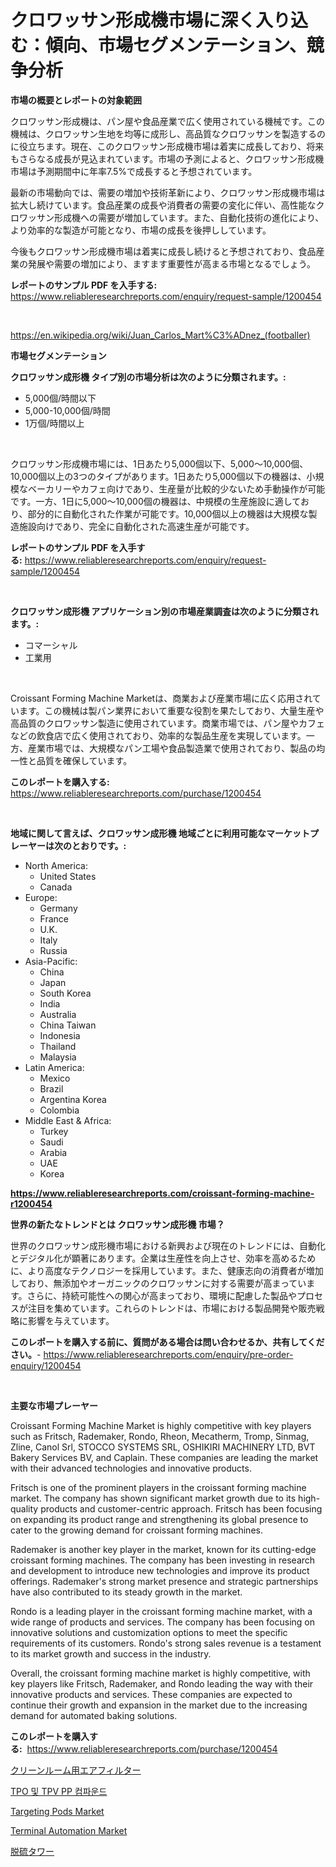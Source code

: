 <p><h1>クロワッサン形成機市場に深く入り込む：傾向、市場セグメンテーション、競争分析</h1></p><p><strong>市場の概要とレポートの対象範囲</strong></p>
<p><p>クロワッサン形成機は、パン屋や食品産業で広く使用されている機械です。この機械は、クロワッサン生地を均等に成形し、高品質なクロワッサンを製造するのに役立ちます。現在、このクロワッサン形成機市場は着実に成長しており、将来もさらなる成長が見込まれています。市場の予測によると、クロワッサン形成機市場は予測期間中に年率7.5%で成長すると予想されています。</p><p>最新の市場動向では、需要の増加や技術革新により、クロワッサン形成機市場は拡大し続けています。食品産業の成長や消費者の需要の変化に伴い、高性能なクロワッサン形成機への需要が増加しています。また、自動化技術の進化により、より効率的な製造が可能となり、市場の成長を後押ししています。</p><p>今後もクロワッサン形成機市場は着実に成長し続けると予想されており、食品産業の発展や需要の増加により、ますます重要性が高まる市場となるでしょう。</p></p>
<p><strong>レポートのサンプル PDF を入手する:</strong> <a href="https://www.reliableresearchreports.com/enquiry/request-sample/1200454">https://www.reliableresearchreports.com/enquiry/request-sample/1200454</a></p>
<p>&nbsp;</p>
<p><a href="https://en.wikipedia.org/wiki/Juan_Carlos_Mart%C3%ADnez_(footballer)">https://en.wikipedia.org/wiki/Juan_Carlos_Mart%C3%ADnez_(footballer)</a></p>
<p><strong>市場セグメンテーション</strong></p>
<p><strong>クロワッサン成形機 タイプ別の市場分析は次のように分類されます。:</strong></p>
<p><ul><li>5,000個/時間以下</li><li>5,000-10,000個/時間</li><li>1万個/時間以上</li></ul></p>
<p>&nbsp;</p>
<p><p>クロワッサン形成機市場には、1日あたり5,000個以下、5,000〜10,000個、10,000個以上の3つのタイプがあります。1日あたり5,000個以下の機器は、小規模なベーカリーやカフェ向けであり、生産量が比較的少ないため手動操作が可能です。一方、1日に5,000〜10,000個の機器は、中規模の生産施設に適しており、部分的に自動化された作業が可能です。10,000個以上の機器は大規模な製造施設向けであり、完全に自動化された高速生産が可能です。</p></p>
<p><strong>レポートのサンプル PDF を入手する:</strong>&nbsp;<a href="https://www.reliableresearchreports.com/enquiry/request-sample/1200454">https://www.reliableresearchreports.com/enquiry/request-sample/1200454</a></p>
<p>&nbsp;</p>
<p><strong> クロワッサン成形機 アプリケーション別の市場産業調査は次のように分類されます。:</strong></p>
<p><ul><li>コマーシャル</li><li>工業用</li></ul></p>
<p>&nbsp;</p>
<p><p>Croissant Forming Machine Marketは、商業および産業市場に広く応用されています。この機械は製パン業界において重要な役割を果たしており、大量生産や高品質のクロワッサン製造に使用されています。商業市場では、パン屋やカフェなどの飲食店で広く使用されており、効率的な製品生産を実現しています。一方、産業市場では、大規模なパン工場や食品製造業で使用されており、製品の均一性と品質を確保しています。</p></p>
<p><strong>このレポートを購入する:</strong>&nbsp; <a href="https://www.reliableresearchreports.com/purchase/1200454">https://www.reliableresearchreports.com/purchase/1200454</a></p>
<p>&nbsp;</p>
<p><strong>地域に関して言えば、クロワッサン成形機 地域ごとに利用可能なマーケットプレーヤーは次のとおりです。:</strong></p>
<p><ul>
    <li>
        North America:
        <ul>
            <li>United States</li>
            <li>Canada</li>
        </ul>
    </li>
    <li>
        Europe:
        <ul>
            <li>Germany</li>
            <li>France</li>
            <li>U.K.</li>
            <li>Italy</li>
            <li>Russia</li>
        </ul>
    </li>
    <li>
        Asia-Pacific:
        <ul>
            <li>China</li>
            <li>Japan</li>
            <li>South Korea</li>
            <li>India</li>
            <li>Australia</li>
            <li>China Taiwan</li>
            <li>Indonesia</li>
            <li>Thailand</li>
            <li>Malaysia</li>
        </ul>
    </li>
    <li>
        Latin America:
        <ul>
            <li>Mexico</li>
            <li>Brazil</li>
            <li>Argentina Korea</li>
            <li>Colombia</li>
        </ul>
    </li>
    <li>
        Middle East & Africa:
        <ul>
            <li>Turkey</li>
            <li>Saudi</li>
            <li>Arabia</li>
            <li>UAE</li>
            <li>Korea</li>
        </ul>
    </li>
    </ul></p>
<p><strong><a href="https://www.reliableresearchreports.com/croissant-forming-machine-r1200454">https://www.reliableresearchreports.com/croissant-forming-machine-r1200454</a></strong>&nbsp;</p>
<p><strong>世界の新たなトレンドとは クロワッサン成形機 市場？</strong></p>
<p><p>世界のクロワッサン成形機市場における新興および現在のトレンドには、自動化とデジタル化が顕著にあります。企業は生産性を向上させ、効率を高めるために、より高度なテクノロジーを採用しています。また、健康志向の消費者が増加しており、無添加やオーガニックのクロワッサンに対する需要が高まっています。さらに、持続可能性への関心が高まっており、環境に配慮した製品やプロセスが注目を集めています。これらのトレンドは、市場における製品開発や販売戦略に影響を与えています。</p></p>
<p><strong>このレポートを購入する前に、質問がある場合は問い合わせるか、共有してください。</strong>- <a href="https://www.reliableresearchreports.com/enquiry/pre-order-enquiry/1200454">https://www.reliableresearchreports.com/enquiry/pre-order-enquiry/1200454</a></p>
<p>&nbsp;</p>
<p><strong>主要な市場プレーヤー</strong></p>
<p><p>Croissant Forming Machine Market is highly competitive with key players such as Fritsch, Rademaker, Rondo, Rheon, Mecatherm, Tromp, Sinmag, Zline, Canol Srl, STOCCO SYSTEMS SRL, OSHIKIRI MACHINERY LTD, BVT Bakery Services BV, and Caplain. These companies are leading the market with their advanced technologies and innovative products.</p><p>Fritsch is one of the prominent players in the croissant forming machine market. The company has shown significant market growth due to its high-quality products and customer-centric approach. Fritsch has been focusing on expanding its product range and strengthening its global presence to cater to the growing demand for croissant forming machines.</p><p>Rademaker is another key player in the market, known for its cutting-edge croissant forming machines. The company has been investing in research and development to introduce new technologies and improve its product offerings. Rademaker's strong market presence and strategic partnerships have also contributed to its steady growth in the market.</p><p>Rondo is a leading player in the croissant forming machine market, with a wide range of products and services. The company has been focusing on innovative solutions and customization options to meet the specific requirements of its customers. Rondo's strong sales revenue is a testament to its market growth and success in the industry.</p><p>Overall, the croissant forming machine market is highly competitive, with key players like Fritsch, Rademaker, and Rondo leading the way with their innovative products and services. These companies are expected to continue their growth and expansion in the market due to the increasing demand for automated baking solutions.</p></p>
<p><strong>このレポートを購入する:</strong>&nbsp;&nbsp;<a href="https://www.reliableresearchreports.com/purchase/1200454">https://www.reliableresearchreports.com/purchase/1200454</a></p>
<p><p><a href="https://github.com/MosesSpinka1914/Market-Research-Report-List-2/blob/main/7547292134992.md">クリーンルーム用エアフィルター</a></p><p><a href="https://github.com/joyliyu/Market-Research-Report-List-1/blob/main/7566343140335.md">TPO 및 TPV PP 컴파운드</a></p><p><a href="https://issuu.com/reportprime-2/docs/targeting-pods-market-size-2030.pptx">Targeting Pods Market</a></p><p><a href="https://issuu.com/reportprime-2/docs/terminal-automation-market-size-2030.pptx">Terminal Automation Market</a></p><p><a href="https://medium.com/@ja15984/%E8%84%B1%E7%A1%AB%E5%A1%94%E7%94%A3%E6%A5%AD%E5%88%86%E6%9E%90%E3%83%AC%E3%83%9D%E3%83%BC%E3%83%88-%E3%81%9D%E3%81%AE%E5%B8%82%E5%A0%B4%E8%A6%8F%E6%A8%A1-%E3%82%B7%E3%82%A7%E3%82%A2-%E3%82%A2%E3%83%97%E3%83%AA%E3%82%B1%E3%83%BC%E3%82%B7%E3%83%A7%E3%83%B3-%E5%9C%B0%E5%9F%9F-%E7%AB%B6%E4%BA%89%E6%88%A6%E7%95%A5%E3%81%AB%E9%96%A2%E3%81%99%E3%82%8B%E3%83%88%E3%83%AC%E3%83%B3%E3%83%89-2024%E5%B9%B4-2031%E5%B9%B4-9eabc263e502">脱硫タワー</a></p></p>